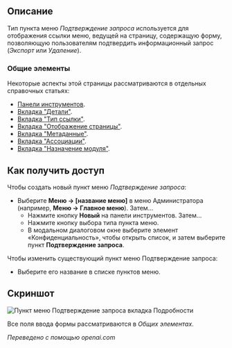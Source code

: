 <!-- Filename: Help4.x:Menu_Item:_Confirm_Request / Display title: Пункт меню: Подтвердить запрос -->

## Описание

Тип пункта меню *Подтверждение запроса* используется для отображения ссылки меню, ведущей на страницу, содержащую форму, позволяющую пользователям подтвердить информационный запрос (*Экспорт* или *Удаление*).

### Общие элементы

Некоторые аспекты этой страницы рассматриваются в отдельных справочных статьях:

* [Панели инструментов](jdocmanual?article=help/common-elements/toolbars).
* [Вкладка "Детали"](jdocmanual?article=help/menu-items-common/menu-item-details).
* [Вкладка "Тип ссылки"](jdocmanual?article=help/menu-items-common/menu-item-link-type).
* [Вкладка "Отображение страницы"](jdocmanual?article=help/menu-items-common/menu-item-page-display).
* [Вкладка "Метаданные"](jdocmanual?article=help/menu-items-common/menu-item-metadata).
* [Вкладка "Ассоциации"](jdocmanual?article=help/common-elements/edit-associations).
* [Вкладка "Назначение модуля"](jdocmanual?article=help/menu-items-common/menu-item-module-assignment).

## Как получить доступ

Чтобы создать новый пункт меню *Подтверждение запроса*:

- Выберите **Меню → \[название меню\]** в меню Администратора
  (например, **Меню → Главное меню**). Затем...
  - Нажмите кнопку **Новый** на панели инструментов. Затем...
  - Нажмите кнопку выбора типа пункта меню.
  - В модальном диалоговом окне выберите элемент «Конфиденциальность», чтобы открыть список, и затем выберите пункт **Подтверждение запроса**.

Чтобы изменить существующий пункт меню Подтверждение запроса:

- Выберите его название в списке пунктов меню.

## Скриншот

![Пункт меню Подтверждение запроса вкладка Подробности](../../../ru/images/menu-items/privacy-confirm-request-details-tab.png)

Все поля ввода формы рассматриваются в *Общих элементах*.

*Переведено с помощью openai.com*

